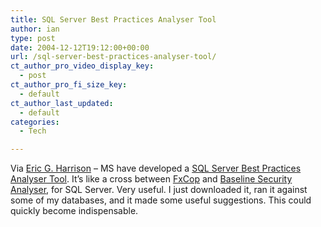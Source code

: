 ```yaml
---
title: SQL Server Best Practices Analyser Tool
author: ian
type: post
date: 2004-12-12T19:12:00+00:00
url: /sql-server-best-practices-analyser-tool/
ct_author_pro_video_display_key:
  - post
ct_author_pro_fi_size_key:
  - default
ct_author_last_updated:
  - default
categories:
  - Tech

---
```

Via [Eric G. Harrison][1] &#8211; MS have developed a [SQL Server Best Practices Analyser Tool][2]. It&#8217;s like a cross between [FxCop][3] and [Baseline Security Analyser][4], for SQL Server. Very useful. I just downloaded it, ran it against some of my databases, and it made some useful suggestions. This could quickly become indispensable.

 [1]: http://ericgharrison.com/Blog/archive/2004/12/11/491.aspx
 [2]: http://www.microsoft.com/downloads/details.aspx?FamilyId=B352EB1F-D3CA-44EE-893E-9E07339C1F22&displaylang=en
 [3]: http://www.gotdotnet.com/team/fxcop/
 [4]: http://www.microsoft.com/technet/security/tools/mbsahome.mspx